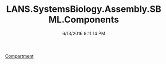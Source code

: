 ﻿---
title: LANS.SystemsBiology.Assembly.SBML.Components
date: 6/13/2016 9:11:14 PM
---

[Compartment](T-LANS.SystemsBiology.Assembly.SBML.Components.Compartment.html)
